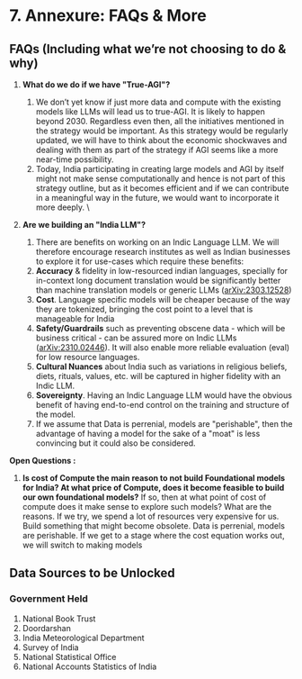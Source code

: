 # 7. Annexure: FAQs & More

## FAQs (Including what we’re not choosing to do & why)

1. **What do we do if we have "True-AGI"?**
   1. We don’t yet know if just more data and compute with the existing models like LLMs will lead us to true-AGI. It is likely to happen beyond 2030. Regardless even then, all the initiatives mentioned in the strategy would be important. As this strategy would be regularly updated, we will have to think about the economic shockwaves and dealing with them as part of the strategy if AGI seems like a more near-time possibility.
   2. Today, India participating in creating large models and AGI by itself might not make sense computationally and hence is not part of this strategy outline, but as it becomes efficient and if we can contribute in a meaningful way in the future, we would want to incorporate it more deeply. \

2. **Are we building an "India LLM"?**&#x20;
   1. There are benefits on working on an Indic Language LLM. We will therefore encourage research institutes as well as Indian businesses to explore it for use-cases which require these benefits:
   2. **Accuracy** & fidelity in low-resourced indian languages, specially for in-context long document translation would be significantly better than machine translation models or generic LLMs ([arXiv:2303.12528](https://arxiv.org/abs/2303.12528))
   3. **Cost**. Language specific models will be cheaper because of the way they are tokenized, bringing the cost point to a level that is manageable for India
   4. **Safety/Guardrails** such as preventing obscene data - which will be business critical - can be assured more on Indic LLMs ([arXiv:2310.02446](https://arxiv.org/abs/2310.02446)). It will also enable more reliable evaluation (eval) for low resource languages.
   5. **Cultural Nuances** about India such as variations in religious beliefs, diets, rituals, values, etc. will be captured in higher fidelity with an Indic LLM.&#x20;
   6. **Sovereignty**. Having an Indic Language LLM would have the obvious benefit of having end-to-end control on the training and structure of the model.&#x20;
   7. If we assume that Data is perrenial, models are "perishable", then the advantage of having a model for the sake of a "moat" is less convincing but it could also be considered.



**Open Questions :**&#x20;

1. **Is cost of Compute the main reason to not build Foundational models for India? At what price of Compute, does it become feasible to build our own foundational models?** If so, then at what point of cost of compute does it make sense to explore such models? What are the reasons. If we try, we spend a lot of resources very expensive for us. Build something that might become obsolete. Data is perrenial, models are perishable. If we get to a stage where the cost equation works out, we will switch to making models



## Data Sources to be Unlocked

### Government Held

1. National Book Trust&#x20;
2. Doordarshan&#x20;
3. India Meteorological Department&#x20;
4. Survey of India
5. National Statistical Office
6. National Accounts Statistics of India
